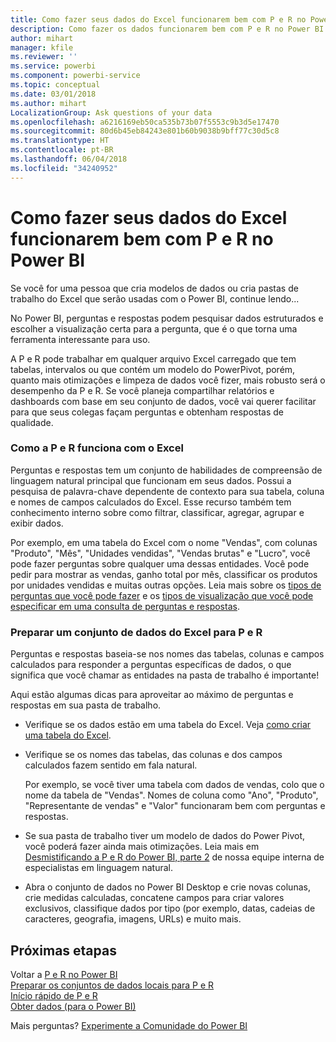 ```yaml
---
title: Como fazer seus dados do Excel funcionarem bem com P e R no Power BI
description: Como fazer os dados funcionarem bem com P e R no Power BI
author: mihart
manager: kfile
ms.reviewer: ''
ms.service: powerbi
ms.component: powerbi-service
ms.topic: conceptual
ms.date: 03/01/2018
ms.author: mihart
LocalizationGroup: Ask questions of your data
ms.openlocfilehash: a6216169eb50ca535b73b07f5553c9b3d5e17470
ms.sourcegitcommit: 80d6b45eb84243e801b60b9038b9bff77c30d5c8
ms.translationtype: HT
ms.contentlocale: pt-BR
ms.lasthandoff: 06/04/2018
ms.locfileid: "34240952"
---
```

# <a name="how-to-make-your-excel-data-work-well-with-qa-in-power-bi"></a>Como fazer seus dados do Excel funcionarem bem com P e R no Power BI
Se você for uma pessoa que cria modelos de dados ou cria pastas de trabalho do Excel que serão usadas com o Power BI, continue lendo...

No Power BI, perguntas e respostas podem pesquisar dados estruturados e escolher a visualização certa para a pergunta, que é o que torna uma ferramenta interessante para uso.   

A P e R pode trabalhar em qualquer arquivo Excel carregado que tem tabelas, intervalos ou que contém um modelo do PowerPivot, porém, quanto mais otimizações e limpeza de dados você fizer, mais robusto será o desempenho da P e R.  Se você planeja compartilhar relatórios e dashboards com base em seu conjunto de dados, você vai querer facilitar para que seus colegas façam perguntas e obtenham respostas de qualidade.

### <a name="how-qa-works-with-excel"></a>Como a P e R funciona com o Excel
Perguntas e respostas tem um conjunto de habilidades de compreensão de linguagem natural principal que funcionam em seus dados. Possui a pesquisa de palavra-chave dependente de contexto para sua tabela, coluna e nomes de campos calculados do Excel. Esse recurso também tem conhecimento interno sobre como filtrar, classificar, agregar, agrupar e exibir dados. 

Por exemplo, em uma tabela do Excel com o nome "Vendas", com colunas "Produto", "Mês", "Unidades vendidas", "Vendas brutas" e "Lucro", você pode fazer perguntas sobre qualquer uma dessas entidades.  Você pode pedir para mostrar as vendas, ganho total por mês, classificar os produtos por unidades vendidas e muitas outras opções. Leia mais sobre os [tipos de perguntas que você pode fazer](power-bi-q-and-a.md) e os [tipos de visualização que você pode especificar em uma consulta de perguntas e respostas](power-bi-visualization-types-for-reports-and-q-and-a.md).

### <a name="prepare-an-excel-dataset-for-qa"></a>Preparar um conjunto de dados do Excel para P e R
Perguntas e respostas baseia-se nos nomes das tabelas, colunas e campos calculados para responder a perguntas específicas de dados, o que significa que você chamar as entidades na pasta de trabalho é importante!

Aqui estão algumas dicas para aproveitar ao máximo de perguntas e respostas em sua pasta de trabalho.

* Verifique se os dados estão em uma tabela do Excel. Veja [como criar uma tabela do Excel](https://support.office.com/article/Create-an-Excel-table-in-a-worksheet-e81aa349-b006-4f8a-9806-5af9df0ac664?ui=en-US&rs=en-US&ad=US).
* Verifique se os nomes das tabelas, das colunas e dos campos calculados fazem sentido em fala natural.
  
  Por exemplo, se você tiver uma tabela com dados de vendas, colo que o nome da tabela de "Vendas". Nomes de coluna como "Ano", "Produto", "Representante de vendas" e "Valor" funcionaram bem com perguntas e respostas.

* Se sua pasta de trabalho tiver um modelo de dados do Power Pivot, você poderá fazer ainda mais otimizações. Leia mais em [Desmistificando a P e R do Power BI, parte 2](http://blogs.msdn.com/b/powerbi/archive/2014/02/27/demystifying-power-bi-q-amp-a-part-2.aspx) de nossa equipe interna de especialistas em linguagem natural.

* Abra o conjunto de dados no Power BI Desktop e crie novas colunas, crie medidas calculadas, concatene campos para criar valores exclusivos, classifique dados por tipo (por exemplo, datas, cadeias de caracteres, geografia, imagens, URLs) e muito mais.

## <a name="next-steps"></a>Próximas etapas
Voltar a [P e R no Power BI](power-bi-q-and-a.md)  
[Preparar os conjuntos de dados locais para P e R](service-q-and-a-direct-query.md)   
[Início rápido de P e R](power-bi-visualization-introduction-to-q-and-a.md)  
[Obter dados (para o Power BI)](service-get-data.md)  

Mais perguntas? [Experimente a Comunidade do Power BI](http://community.powerbi.com/)

